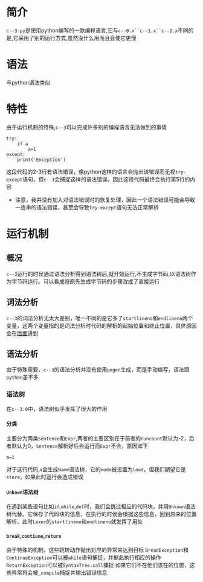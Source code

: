 # 简介
`c--3-py`是使用python编写的一款编程语言,它与`c--0.x``c--1.x``c--2.x`不同的是,它采用了别的运行方式,虽然没什么用而且会使它更慢
# 语法
与python语法类似
# 特性
由于运行机制的特殊,`c--3`可以完成许多别的编程语言无法做到的事情
```
try:
    if a
        a=1
except:
    print('Exception')
```
这段代码的2-3行有语法错误，像python这样的语言会抛出该错误而无视`try-except`语句，但`c--3`会捕捉这样的语法错误，因此这段代码最终会执行第5行的内容
- 注意，我并没有加入对语法错误时的恢复处理，因此一个语法错误可能会导致一连串的语法错误，甚至会导致`try-except`语句无法正常解析
# 运行机制
## 概况
`c--3`运行的时侯通过语法分析得到语法树后,就开始运行,不生成字节码,以语法树作为字节码运行。可以看成将原先生成字节码的步骤改成了直接运行
## 词法分析
`c--3`的词法分析无太大差别，唯一不同的是它多了`startlineno`和`endlineno`两个变量，这两个变量指的是词法分析时代码的解析的起始位置和终止位置，具体原因会在[后面](####`Unkown`语法树)讲到
## 语法分析
由于特殊需要，`c--3`的语法分析并没有使用`pegen`生成，而是手动编写，语法跟`python`差不多
### 语法树
在`c--3.0`中，语法树似乎发挥了很大的作用
#### 分类
主要分为两类`Sentence`和`Expr`,两者的主要区别在于前者的`runcount`默认为-2，后者默认为0，`Sentence`解析好后会运行而`Expr`不会，原因如下
```
a=1
```
对于这行代码,`a`会生成`Name`语法树，它的`mode`被设置为`load`，但我们期望它是`store`，如果此时运行会造成错误
#### `Unkown`语法树
在遇到某些语句比如`if`,`while`,`def`时，我们会跳过相应的代码块，并用`Unkown`语法树代替。它保存了代码块的信息，在执行的时侯会根据这些信息，回到原来的位置解析，此时`Lexer`的`startlineno`和`endlineno`就发挥了用处
#### `break`,`contiune`,`return`
由于特殊的机制，这些跳转动作抛出对应的异常来达到目标
`BreadException`和`ContinueException`可以被`while`语句捕捉，并据此执行相应的操作
`ReturnException`可以被`SyntaxTree.call`捕捉
如果它们不在他们该在的位置，这些异常将会被`_compile`捕捉并输出错误信息